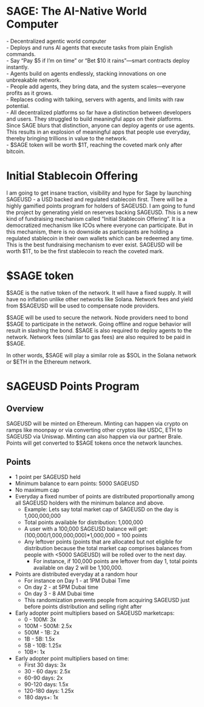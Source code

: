 # SAGE: The AI-Native World Computer

\- Decentralized agentic world computer  
\-  Deploys and runs AI agents that execute tasks from plain English commands.    
\- Say “Pay $5 if I’m on time” or “Bet $10 it rains”—smart contracts deploy instantly.    
\- Agents build on agents endlessly, stacking innovations on one unbreakable network.    
\- People add agents, they bring data, and the system scales—everyone profits as it grows.    
\- Replaces coding with talking, servers with agents, and limits with raw potential.  
\- All decentralized platforms so far have a distinction between developers and users. They struggled to build meaningful apps on their platforms. Since SAGE blurs that distinction, anyone can deploy agents or use agents. This results in an explosion of meaningful apps that people use everyday, thereby bringing trillions in value to the network.  
\- $SAGE token will be worth $1T, reaching the coveted mark only after bitcoin.

# Initial Stablecoin Offering

I am going to get insane traction, visibility and hype for Sage by launching SAGEUSD \- a USD backed and regulated stablecoin first. There will be a highly gamified points program for holders of SAGEUSD. I am going to fund the project by generating yield on reserves backing SAGEUSD. This is a new kind of fundraising mechanism called “Initial Stablecoin Offering”. It is a democratized mechanism like ICOs where everyone can participate. But in this mechanism, there is no downside as participants are holding a regulated stablecoin in their own wallets which can be redeemed any time. This is the best fundraising mechanism to ever exist. SAGEUSD will be worth $1T, to be the first stablecoin to reach the coveted mark.

# $SAGE token

$SAGE is the native token of the network. It will have a fixed supply. It will have no inflation unlike other networks like Solana. Network fees and yield from $SAGEUSD will be used to compensate node providers.

$SAGE will be used to secure the network. Node providers need to bond $SAGE to participate in the network. Going offline and rogue behavior will result in slashing the bond. $SAGE is also required to deploy agents to the network. Network fees (similar to gas fees) are also required to be paid in $SAGE. 

In other words, $SAGE will play a similar role as $SOL in the Solana network or $ETH in the Ethereum network.

#  SAGEUSD Points Program

## Overview

SAGEUSD will be minted on Ethereum. Minting can happen via crypto on ramps like moonpay or via converting other cryptos like USDC, ETH to SAGEUSD via Uniswap. Minting can also happen via our partner Brale. Points will get converted to $SAGE tokens once the network launches.

## Points

- 1 point per SAGEUSD held  
- Minimum balance to earn points: 5000 SAGEUSD  
- No maximum cap  
- Everyday a fixed number of points are distributed proportionally among all SAGEUSD holders with the minimum balance and above.  
  - Example: Lets say total market cap of SAGEUSD on the day is 1,000,000,000  
  - Total points available for distribution: 1,000,000  
  - A user with a 100,000 SAGEUSD balance will get: (100,000/1,000,000,000)\*1,000,000 \= 100 points  
  - Any leftover points (points that are allocated but not eligible for distribution because the total market cap comprises balances from people with \<5000 SAGEUSD) will be rolled over to the next day.  
    - For instance, if 100,000 points are leftover from day 1, total points available on day 2 will be 1,100,000.  
- Points are distributed everyday at a random hour  
  - For instance on Day 1 \- at 1PM Dubai Time  
  - On day 2 \- at 5PM Dubai time  
  - On day 3 \- 8 AM Dubai time  
  - This randomization prevents people from acquiring SAGEUSD just before points distribution and selling right after   
- Early adopter point multipliers based on SAGEUSD marketcaps:  
  - 0 \- 100M: 3x  
  - 100M \- 500M: 2.5x  
  - 500M \- 1B: 2x  
  - 1B \- 5B: 1.5x  
  - 5B \- 10B: 1.25x  
  - 10B+: 1x  
- Early adopter point multipliers based on time:  
  - First 30 days: 3x  
  - 30 \- 60 days: 2.5x  
  - 60-90 days: 2x  
  - 90-120 days: 1.5x  
  - 120-180 days: 1.25x  
  - 180 days+: 1x